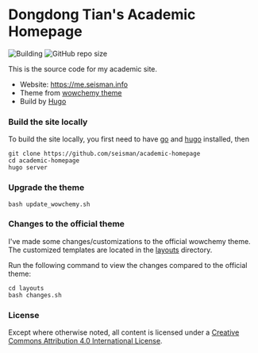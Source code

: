 # Dongdong Tian's Academic Homepage

![Building](https://github.com/seisman/academic-homepage/workflows/Building/badge.svg)
![GitHub repo size](https://img.shields.io/github/repo-size/seisman/academic-homepage)

This is the source code for my academic site.

- Website: https://me.seisman.info
- Theme from [wowchemy theme](https://wowchemy.com/)
- Build by [Hugo](https://gohugo.io/)

### Build the site locally

To build the site locally, you first need to have [go](https://golang.org/) and
[hugo](https://gohugo.io/) installed, then

```
git clone https://github.com/seisman/academic-homepage
cd academic-homepage
hugo server
```

### Upgrade the theme

```
bash update_wowchemy.sh
```

### Changes to the official theme

I've made some changes/customizations to the official wowchemy theme.
The customized templates are located in the [layouts](/layouts) directory.

Run the following command to view the changes compared to the official theme:
```
cd layouts
bash changes.sh
```

### License

Except where otherwise noted, all content is licensed under a
[Creative Commons Attribution 4.0 International License](https://creativecommons.org/licenses/by/4.0/).
